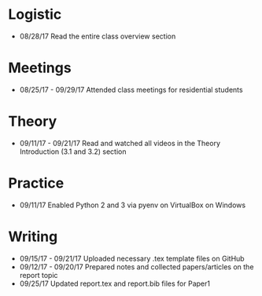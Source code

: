# Logistic

* 08/28/17 Read the entire class overview section 

# Meetings

* 08/25/17 - 09/29/17 Attended class meetings for residential students

# Theory

* 09/11/17 - 09/21/17 Read and watched all videos in the Theory Introduction (3.1 and 3.2) section

# Practice

* 09/11/17 Enabled Python 2 and 3 via pyenv on VirtualBox on Windows

# Writing
 
* 09/15/17 - 09/21/17 Uploaded necessary .tex template files on GitHub 
* 09/12/17 - 09/20/17 Prepared notes and collected papers/articles on the report topic
* 09/25/17 Updated report.tex and report.bib files for Paper1

